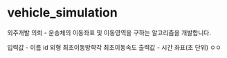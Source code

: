 # vehicle_simulation
외주개발 의뢰 - 운송체의 이동좌표 및 이동영역을 구하는 알고리즘을 개발합니다.

입력값 - 이름 id 외형 최초이동방햑각 최초이동속도
출력값 - 시간 좌표(초 단위) ㅇㅇ
